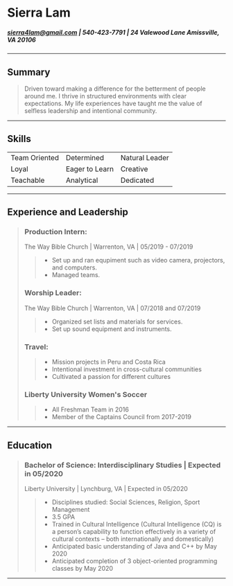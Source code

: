 # Sierra Lam  
##### sierra4lam@gmail.com | 540-423-7791 | 24 Valewood Lane Amissville, VA 20106
***
## Summary 
> Driven toward making a difference for the betterment of people around me. I thrive in structured environments with clear expectations. My life experiences have taught me the value of selfless leadership and intentional community. <br/>
***
## Skills 
|   |  |  |
|---|---|---|
| Team Oriented  | Determined |  Natural Leader |
| Loyal  |  Eager to Learn |  Creative |
| Teachable  |  Analytical  |  Dedicated | <br/>
***
## Experience and Leadership 
> ### Production Intern:
> The Way Bible Church | Warrenton, VA | 05/2019 - 07/2019
> > - Set up and ran equpiment such as video camera, projectors, and computers. 
> > - Managed teams. 
> ### Worship Leader:
> The Way Bible Church | Warrenton, VA | 07/2018 and 07/2019
> > - Organized set lists and materials for services. 
> > - Set up sound equipment and instruments. 
> ### Travel: 
> > - Mission projects in Peru and Costa Rica
> > - Intentional investment in cross-cultural communities 
> > - Cultivated a passion for different cultures 
> ### Liberty University Women's Soccer
> > - All Freshman Team in 2016
> > - Member of the Captains Council from 2017-2019 <br/>
***
## Education
> ### Bachelor of Science: Interdisciplinary Studies | Expected in 05/2020
> Liberty University | Lynchburg, VA | Expected in 05/2020
> > - Disciplines studied: Social Sciences, Religion, Sport Management
> > - 3.5 GPA  
> > - Trained in Cultural Intelligence (Cultural Intelligence (CQ) is a person’s capability to           function effectively in a variety of cultural contexts – both internationally and                   domestically)
> > -	Anticipated basic understanding of Java and C++ by May 2020
> > -	Anticipated completion of 3 object-oriented programming classes by May 2020 <br/>
***
